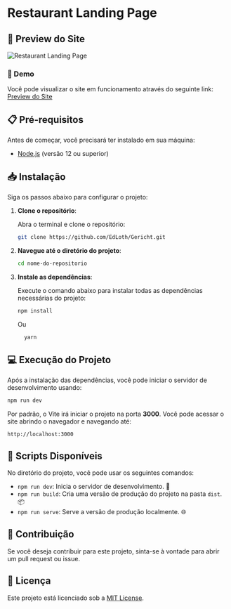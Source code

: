 
# Restaurant Landing Page

## 🌟 Preview do Site

![Restaurant Landing Page](https://i.ibb.co/5jxBKpw/image.png)


### 🚀 Demo

Você pode visualizar o site em funcionamento através do seguinte link: [Preview do Site](https://gericht-sigma.vercel.app/)



## 📋 Pré-requisitos

Antes de começar, você precisará ter instalado em sua máquina:

- [Node.js](https://nodejs.org/) (versão 12 ou superior)

## 📥 Instalação

Siga os passos abaixo para configurar o projeto:

1. **Clone o repositório**:

   Abra o terminal e clone o repositório:

   ```bash
   git clone https://github.com/EdLoth/Gericht.git
   ```

2. **Navegue até o diretório do projeto**:

   ```bash
   cd nome-do-repositorio
   ```

3. **Instale as dependências**:

   Execute o comando abaixo para instalar todas as dependências necessárias do projeto:

   ```bash
   npm install
   ```

   Ou

    ```bash
      yarn
      ```
## 💻 Execução do Projeto

Após a instalação das dependências, você pode iniciar o servidor de desenvolvimento usando:

```bash
npm run dev
```

Por padrão, o Vite irá iniciar o projeto na porta **3000**. Você pode acessar o site abrindo o navegador e navegando até:

```
http://localhost:3000
```

## 📜 Scripts Disponíveis

No diretório do projeto, você pode usar os seguintes comandos:

- `npm run dev`: Inicia o servidor de desenvolvimento. 🔄
- `npm run build`: Cria uma versão de produção do projeto na pasta `dist`. 📦
- `npm run serve`: Serve a versão de produção localmente. 🌐

## 🤝 Contribuição

Se você deseja contribuir para este projeto, sinta-se à vontade para abrir um pull request ou issue.

## 📝 Licença

Este projeto está licenciado sob a [MIT License](LICENSE).



